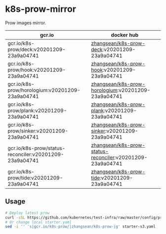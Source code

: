 # k8s-prow-mirror

Prow images mirror.

gcr.io | docker hub
---|---
gcr.io/k8s-prow/deck:v20201209-23a9a04741 | [zhangsean/k8s-prow-deck](https://hub.docker.com/r/zhangsean/k8s-prow-deck):v20201209-23a9a04741
gcr.io/k8s-prow/hook:v20201209-23a9a04741 | [zhangsean/k8s-prow-hook](https://hub.docker.com/r/zhangsean/k8s-prow-hook):v20201209-23a9a04741
gcr.io/k8s-prow/horologium:v20201209-23a9a04741 | [zhangsean/k8s-prow-horologium](https://hub.docker.com/r/zhangsean/k8s-prow-horologium):v20201209-23a9a04741
gcr.io/k8s-prow/plank:v20201209-23a9a04741 | [zhangsean/k8s-prow-plank](https://hub.docker.com/r/zhangsean/k8s-prow-plank):v20201209-23a9a04741
gcr.io/k8s-prow/sinker:v20201209-23a9a04741 | [zhangsean/k8s-prow-sinker](https://hub.docker.com/r/zhangsean/k8s-prow-sinker):v20201209-23a9a04741
gcr.io/k8s-prow/status-reconciler:v20201209-23a9a04741 | [zhangsean/k8s-prow-status-reconciler](https://hub.docker.com/r/zhangsean/k8s-prow-status-reconciler):v20201209-23a9a04741
gcr.io/k8s-prow/tide:v20201209-23a9a04741 | [zhangsean/k8s-prow-tide](https://hub.docker.com/r/zhangsean/k8s-prow-tide):v20201209-23a9a04741

## Usage

```bash
# Deploy latest prow
curl -sSL https://github.com/kubernetes/test-infra/raw/master/config/prow/cluster/starter-s3.yaml | sed 's|gcr.io/k8s-prow/|zhangsean/k8s-prow-|g' | kubectl apply -f -
# Or change local starter.yaml
sed -i '' 's|gcr.io/k8s-prow/|zhangsean/k8s-prow-|g' starter-s3.yaml
```
